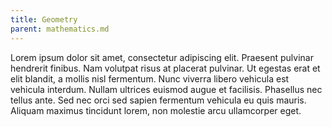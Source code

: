 ```yaml
---
title: Geometry
parent: mathematics.md
---
```


Lorem ipsum dolor sit amet, consectetur adipiscing elit. Praesent pulvinar hendrerit finibus. Nam volutpat risus at placerat pulvinar. Ut egestas erat et elit blandit, a mollis nisl fermentum. Nunc viverra libero vehicula est vehicula interdum. Nullam ultrices euismod augue et facilisis. Phasellus nec tellus ante. Sed nec orci sed sapien fermentum vehicula eu quis mauris. Aliquam maximus tincidunt lorem, non molestie arcu ullamcorper eget. 